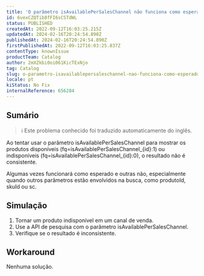 ```yaml
---
title: 'O parâmetro isAvailablePerSalesChannel não funciona como esperado na API de pesquisa'
id: 6vexCZQTib8fFI6sCSTdWL
status: PUBLISHED
createdAt: 2022-09-12T16:03:25.215Z
updatedAt: 2024-02-16T20:24:54.890Z
publishedAt: 2024-02-16T20:24:54.890Z
firstPublishedAt: 2022-09-12T16:03:25.837Z
contentType: knownIssue
productTeam: Catalog
author: 2mXZkbi0oi061KicTExNjo
tag: Catalog
slug: o-parametro-isavailablepersaleschannel-nao-funciona-como-esperado-na-api-de-pesquisa
locale: pt
kiStatus: No Fix
internalReference: 656284
---
```


## Sumário

>ℹ️ Este problema conhecido foi traduzido automaticamente do inglês.


Ao tentar usar o parâmetro isAvailablePerSalesChannel para mostrar os produtos disponíveis (fq=isAvailablePerSalesChannel_{id}:1) ou indisponíveis (fq=isAvailablePerSalesChannel_{id}:0), o resultado não é consistente.

Algumas vezes funcionará como esperado e outras não, especialmente quando outros parâmetros estão envolvidos na busca, como produtoId, skuId ou sc.



## Simulação



1. Tornar um produto indisponível em um canal de venda.
2. Use a API de pesquisa com o parâmetro isAvailablePerSalesChannel.
3. Verifique se o resultado é inconsistente.



## Workaround


Nenhuma solução.

